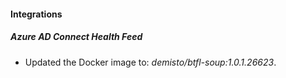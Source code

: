 #### Integrations
##### Azure AD Connect Health Feed
- Updated the Docker image to: *demisto/btfl-soup:1.0.1.26623*.
